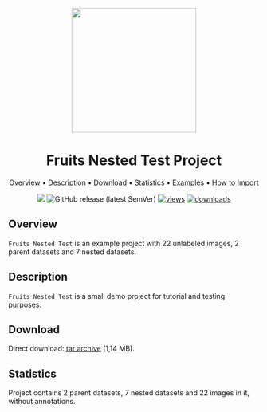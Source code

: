<div align="center" markdown> 

<img src="https://i.imgur.com/UdBujFN.png" width="250" /> <br>

# Fruits Nested Test Project  

<p align="center">

  <a href="#overview">Overview</a> •
  <a href="#description">Description</a> •
  <a href="#download">Download</a> •
  <a href="#statistics">Statistics</a> •
  <a href="#examples">Examples</a> •
  <a href="#how-to-import">How to Import</a>
</p>

[![](https://img.shields.io/badge/slack-chat-green.svg?logo=slack)](https://supervisely.com/slack)
![GitHub release (latest SemVer)](https://img.shields.io/github/v/release/supervisely-ecosystem/fruits-nested-test)
[![views](https://app.supervisely.com/img/badges/views/supervisely-ecosystem/fruits-nested-test.png)](https://supervisely.com)
[![downloads](https://app.supervisely.com/img/badges/downloads/supervisely-ecosystem/fruits-nested-test.png)](https://supervisely.com)

</div>

## Overview

 `Fruits Nested Test` is an example project with 22 unlabeled images, 2 parent datasets and 7 nested datasets.

## Description

`Fruits Nested Test` is a small demo project for tutorial and testing purposes.

## Download

Direct download: [tar archive]() (1,14 MB).

## Statistics

Project contains 2 parent datasets, 7 nested datasets and 22 images in it, without annotations.
